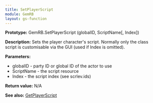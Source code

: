 ```yaml
---
title: SetPlayerScript
module: GemRB
layout: gs-function
---
```


**Prototype:** GemRB.SetPlayerScript (globalID, ScriptName[, Index])

**Description:** Sets the player character's script. Normally only the class 
script is customisable via the GUI (used if Index is omitted).

**Parameters:**
  * globalID - party ID or global ID of the actor to use
  * ScriptName - the script resource
  * Index      - the script index (see scrlev.ids)

**Return value:** N/A

**See also:** [GetPlayerScript](GetPlayerScript.md)
